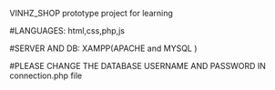 VINHZ_SHOP prototype project for learning

#LANGUAGES: html,css,php,js

#SERVER AND DB: XAMPP(APACHE and MYSQL )

#PLEASE CHANGE THE DATABASE USERNAME AND PASSWORD IN connection.php file